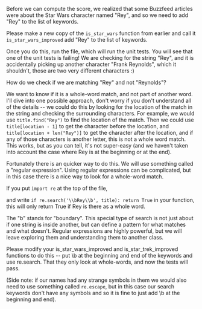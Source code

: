 
Before we can compute the score, we realized that some Buzzfeed articles were about the Star Wars character named "Rey", and so we need to add "Rey" to the list of keywords.

Please make a new copy of the `is_star_wars` function from earlier and call it `is_star_wars_improved` add "Rey" to the list of keywords.

Once you do this, run the file, which will run the unit tests. You will see that one of the unit tests is failing! We are checking for the string "Rey", and it is accidentally picking up another character "Frank Reynolds", which it shouldn't, those are two very different characters :)

How do we check if we are matching "Rey" and not "Reynolds"?

We want to know if it is a whole-word match, and not part of another word. I'll dive into one possible approach, don't worry if you don't understand all of the details -- we could do this by looking for the location of the match in the string and checking the surrounding characters. For example, we would use `title.find("Rey")` to find the location of the match. Then we could use `title[location - 1]` to get the character before the location, and `title[location + len("Rey")]` to get the character after the location, and if any of those characters is another letter, this is not a whole word match. This works, but as you can tell, it's not super-easy (and we haven't taken into account the case where Rey is at the beginning or at the end).

Fortunately there is an quicker way to do this. We will use something called a "regular expression". Using regular expressions can be complicated, but in this case there is a nice way to look for a whole-word match.

If you put `import re` at the top of the file,

and write `if re.search('\\bRey\\b', title): return True` in your function, this will only return True if Rey is there as a whole word.

The "b" stands for "boundary". This special type of search is not just about if one string is inside another, but can define a pattern for what matches and what doesn't. Regular expressions are highly powerful, but we will leave exploring them and understanding them to another class.

Please modify your is_star_wars_improved and is_star_trek_improved functions to do this -- put \\b at the beginning and end of the keywords and use re.search. That they only look at whole-words, and now the tests will pass.

(Side note: if our names had any strange symbols in them we would also need to use something called `re.escape`, but in this case our search keywords don't have any symbols and so it is fine to just add \\b at the beginning and end).


